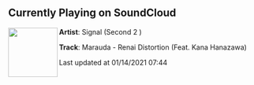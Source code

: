 ## Currently Playing on SoundCloud

[<img align="left" width="100" src="https://i1.sndcdn.com/artworks-9olPh5yfz8tcCpYn-214NLA-t50x50.jpg">](https://soundcloud.com/signal49762/marauda-renai-distortion-feat-kana-hanazawa)

**Artist**: Signal (Second 2 ) 

**Track**: Marauda - Renai Distortion (Feat. Kana Hanazawa)

Last updated at 01/14/2021 07:44
